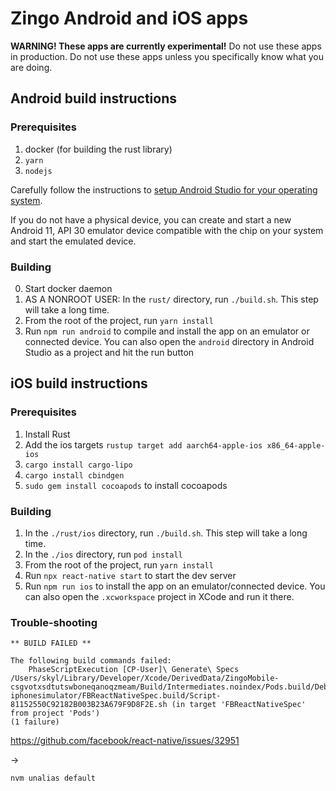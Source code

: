 # Zingo Android and iOS apps

**WARNING! These apps are currently experimental!**
Do not use these apps in production.
Do not use these apps unless you specifically know what you are doing.

## Android build instructions

### Prerequisites
1. docker (for building the rust library)
2. `yarn`
3. `nodejs`

Carefully follow the instructions to [setup Android Studio for your
operating system](https://reactnative.dev/docs/environment-setup).

If you do not have a physical device, you can create and start
a new Android 11, API 30 emulator device compatible
with the chip on your system and start the emulated device.

### Building
0. Start docker daemon
1. AS A NONROOT USER: In the `rust/` directory, run `./build.sh`.
   This step will take a long time.
2. From the root of the project, run `yarn install`
3. Run `npm run android` to compile and install the app on an
   emulator or connected device. You can also open the `android` directory
   in Android Studio as a project and hit the run button

## iOS build instructions

### Prerequisites
1. Install Rust
2. Add the ios targets `rustup target add aarch64-apple-ios x86_64-apple-ios`
3. `cargo install cargo-lipo`
4. `cargo install cbindgen`
5. `sudo gem install cocoapods` to install cocoapods

### Building
1. In the `./rust/ios` directory, run `./build.sh`.
   This step will take a long time.
2. In the `./ios` directory, run `pod install`
3. From the root of the project, run `yarn install`
4. Run `npx react-native start` to start the dev server
5. Run `npm run ios` to install the app on an emulator/connected device.
   You can also open the `.xcworkspace` project in XCode and run it there.

### Trouble-shooting

```
** BUILD FAILED **

The following build commands failed:
	PhaseScriptExecution [CP-User]\ Generate\ Specs /Users/skyl/Library/Developer/Xcode/DerivedData/ZingoMobile-csgvotxsdtutswboneqanoqzmeam/Build/Intermediates.noindex/Pods.build/Debug-iphonesimulator/FBReactNativeSpec.build/Script-81152550C92182B003B23A679F9D8F2E.sh (in target 'FBReactNativeSpec' from project 'Pods')
(1 failure)
```

https://github.com/facebook/react-native/issues/32951

->

`nvm unalias default`
